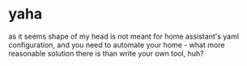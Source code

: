 # yaha

as it seems shape of my head is not meant for home assistant's yaml configuration, and you need to automate your home - what more reasonable solution there is than write your own tool, huh?

